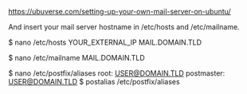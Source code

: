 https://ubuverse.com/setting-up-your-own-mail-server-on-ubuntu/

And insert your mail server hostname in /etc/hosts and /etc/mailname.

$ nano /etc/hosts
YOUR_EXTERNAL_IP  MAIL.DOMAIN.TLD

$ nano /etc/mailname
MAIL.DOMAIN.TLD

$ nano /etc/postfix/aliases
root: USER@DOMAIN.TLD
postmaster: USER@DOMAIN.TLD
$ postalias /etc/postfix/aliases
